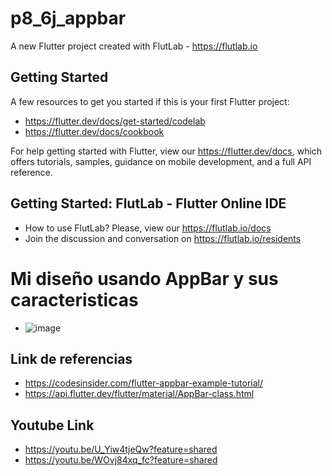 # p8_6j_appbar

A new Flutter project created with FlutLab - https://flutlab.io

## Getting Started

A few resources to get you started if this is your first Flutter project:

- https://flutter.dev/docs/get-started/codelab
- https://flutter.dev/docs/cookbook

For help getting started with Flutter, view our
https://flutter.dev/docs, which offers tutorials,
samples, guidance on mobile development, and a full API reference.

## Getting Started: FlutLab - Flutter Online IDE

- How to use FlutLab? Please, view our https://flutlab.io/docs
- Join the discussion and conversation on https://flutlab.io/residents

# Mi diseño usando AppBar y sus caracteristicas
- ![image](https://github.com/JazLopezMartinez/Mi_AppBar_6J/assets/143547919/9f491dc5-70ab-4b0a-b3d6-ee8a3e407d41)

## Link de referencias
- https://codesinsider.com/flutter-appbar-example-tutorial/
- https://api.flutter.dev/flutter/material/AppBar-class.html
## Youtube Link
- https://youtu.be/U_Yiw4tjeQw?feature=shared
- https://youtu.be/WOvj84xq_fc?feature=shared
